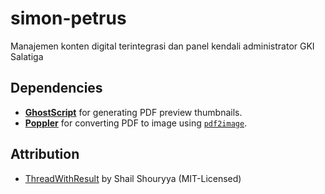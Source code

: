 # simon-petrus
Manajemen konten digital terintegrasi dan panel kendali administrator GKI Salatiga

## Dependencies

- [**GhostScript**](http://www.a-pdf.com/convert-to-pdf/gs.exe) for generating PDF preview thumbnails.
- [**Poppler**](https://github.com/oschwartz10612/poppler-windows/releases/) for converting PDF to image using [`pdf2image`](https://pypi.org/project/pdf2image/).

## Attribution

- [ThreadWithResult](https://github.com/shailshouryya/save-thread-result) by Shail Shouryya (MIT-Licensed)

